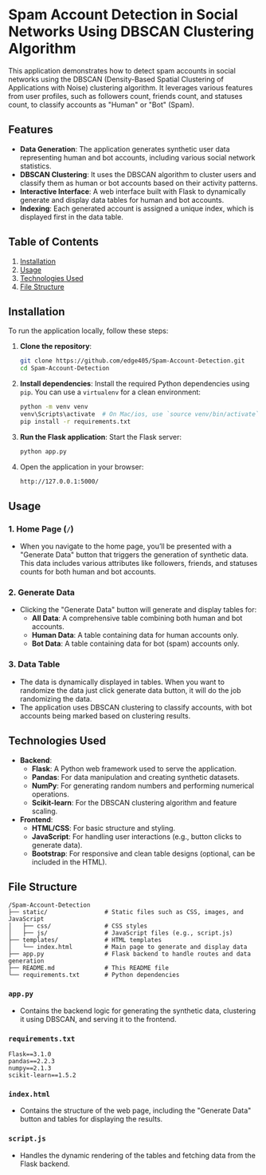 # Spam Account Detection in Social Networks Using DBSCAN Clustering Algorithm

This application demonstrates how to detect spam accounts in social networks using the DBSCAN (Density-Based Spatial Clustering of Applications with Noise) clustering algorithm. It leverages various features from user profiles, such as followers count, friends count, and statuses count, to classify accounts as "Human" or "Bot" (Spam).

## Features

- **Data Generation**: The application generates synthetic user data representing human and bot accounts, including various social network statistics.
- **DBSCAN Clustering**: It uses the DBSCAN algorithm to cluster users and classify them as human or bot accounts based on their activity patterns.
- **Interactive Interface**: A web interface built with Flask to dynamically generate and display data tables for human and bot accounts.
- **Indexing**: Each generated account is assigned a unique index, which is displayed first in the data table.

## Table of Contents

1. [Installation](#installation)
2. [Usage](#usage)
3. [Technologies Used](#technologies-used)
4. [File Structure](#file-structure)

## Installation

To run the application locally, follow these steps:

1. **Clone the repository**:

   ```bash
   git clone https://github.com/edge405/Spam-Account-Detection.git
   cd Spam-Account-Detection
   ```

2. **Install dependencies**:
   Install the required Python dependencies using `pip`. You can use a `virtualenv` for a clean environment:

   ```bash
   python -m venv venv
   venv\Scripts\activate  # On Mac/ios, use `source venv/bin/activate`
   pip install -r requirements.txt
   ```

3. **Run the Flask application**:
   Start the Flask server:

   ```bash
   python app.py
   ```

4. Open the application in your browser:
   ```bash
   http://127.0.0.1:5000/
   ```

## Usage

### 1. **Home Page (`/`)**

- When you navigate to the home page, you’ll be presented with a "Generate Data" button that triggers the generation of synthetic data. This data includes various attributes like followers, friends, and statuses counts for both human and bot accounts.

### 2. **Generate Data**

- Clicking the "Generate Data" button will generate and display tables for:
  - **All Data**: A comprehensive table combining both human and bot accounts.
  - **Human Data**: A table containing data for human accounts only.
  - **Bot Data**: A table containing data for bot (spam) accounts only.

### 3. **Data Table**

- The data is dynamically displayed in tables. When you want to randomize the data just click generate data button, it will do the job randomizing the data.
- The application uses DBSCAN clustering to classify accounts, with bot accounts being marked based on clustering results.

## Technologies Used

- **Backend**:
  - **Flask**: A Python web framework used to serve the application.
  - **Pandas**: For data manipulation and creating synthetic datasets.
  - **NumPy**: For generating random numbers and performing numerical operations.
  - **Scikit-learn**: For the DBSCAN clustering algorithm and feature scaling.
- **Frontend**:
  - **HTML/CSS**: For basic structure and styling.
  - **JavaScript**: For handling user interactions (e.g., button clicks to generate data).
  - **Bootstrap**: For responsive and clean table designs (optional, can be included in the HTML).

## File Structure

```plaintext
/Spam-Account-Detection
├── static/                # Static files such as CSS, images, and JavaScript
│   ├── css/               # CSS styles
│   ├── js/                # JavaScript files (e.g., script.js)
├── templates/             # HTML templates
│   └── index.html         # Main page to generate and display data
├── app.py                 # Flask backend to handle routes and data generation
├── README.md              # This README file
└── requirements.txt       # Python dependencies

```

### `app.py`

- Contains the backend logic for generating the synthetic data, clustering it using DBSCAN, and serving it to the frontend.

### `requirements.txt`

```plaintext
Flask==3.1.0
pandas==2.2.3
numpy==2.1.3
scikit-learn==1.5.2
```

### `index.html`

- Contains the structure of the web page, including the "Generate Data" button and tables for displaying the results.

### `script.js`

- Handles the dynamic rendering of the tables and fetching data from the Flask backend.
